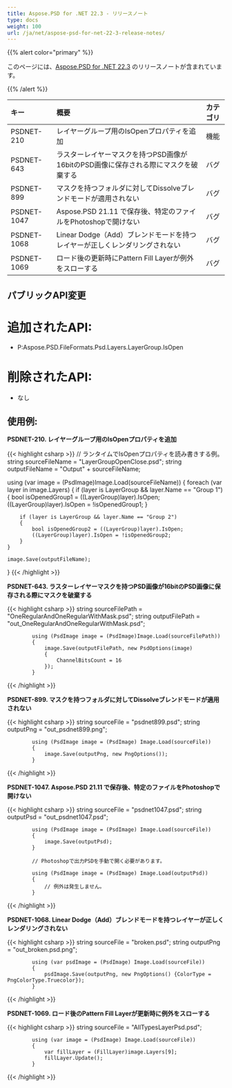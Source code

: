 ```yaml
---
title: Aspose.PSD for .NET 22.3 - リリースノート
type: docs
weight: 100
url: /ja/net/aspose-psd-for-net-22-3-release-notes/
---
```


{{% alert color="primary" %}}

このページには、[Aspose.PSD for .NET 22.3](https://www.nuget.org/packages/Aspose.PSD/) のリリースノートが含まれています。

{{% /alert %}}

|**キー**|**概要**|**カテゴリ**|
| :- | :- | :- |
|PSDNET-210|レイヤーグループ用のIsOpenプロパティを追加|機能|
|PSDNET-643|ラスターレイヤーマスクを持つPSD画像が16bitのPSD画像に保存される際にマスクを破棄する|バグ|
|PSDNET-899|マスクを持つフォルダに対してDissolveブレンドモードが適用されない|バグ|
|PSDNET-1047|Aspose.PSD 21.11 で保存後、特定のファイルをPhotoshopで開けない|バグ|
|PSDNET-1068|Linear Dodge（Add）ブレンドモードを持つレイヤーが正しくレンダリングされない|バグ|
|PSDNET-1069|ロード後の更新時にPattern Fill Layerが例外をスローする|バグ|


## **パブリックAPI変更**
# **追加されたAPI:**
- P:Aspose.PSD.FileFormats.Psd.Layers.LayerGroup.IsOpen


# **削除されたAPI:**
- なし


## **使用例:**

**PSDNET-210. レイヤーグループ用のIsOpenプロパティを追加**

{{< highlight csharp >}}
// ランタイムでIsOpenプロパティを読み書きする例。
string sourceFileName = "LayerGroupOpenClose.psd";
string outputFileName = "Output" + sourceFileName;

using (var image = (PsdImage)Image.Load(sourceFileName))
{
    foreach (var layer in image.Layers)
    {
        if (layer is LayerGroup && layer.Name == "Group 1")
        {
            bool isOpenedGroup1 = ((LayerGroup)layer).IsOpen;
            ((LayerGroup)layer).IsOpen = !isOpenedGroup1;
        }

        if (layer is LayerGroup && layer.Name == "Group 2")
        {
            bool isOpenedGroup2 = ((LayerGroup)layer).IsOpen;           
            ((LayerGroup)layer).IsOpen = !isOpenedGroup2;
        }
    }

    image.Save(outputFileName);
}
{{< /highlight >}}

**PSDNET-643. ラスターレイヤーマスクを持つPSD画像が16bitのPSD画像に保存される際にマスクを破棄する**

{{< highlight csharp >}}
            string sourceFilePath = "OneRegularAndOneRegularWithMask.psd";
            string outputFilePath = "out_OneRegularAndOneRegularWithMask.psd";

            using (PsdImage image = (PsdImage)Image.Load(sourceFilePath))
            {
                image.Save(outputFilePath, new PsdOptions(image)
                {
                    ChannelBitsCount = 16
                });
            }
{{< /highlight >}}

**PSDNET-899. マスクを持つフォルダに対してDissolveブレンドモードが適用されない**

{{< highlight csharp >}}
            string sourceFile = "psdnet899.psd";
            string outputPng = "out_psdnet899.png";

            using (PsdImage image = (PsdImage) Image.Load(sourceFile))
            {
                image.Save(outputPng, new PngOptions());
            }
{{< /highlight >}}

**PSDNET-1047. Aspose.PSD 21.11 で保存後、特定のファイルをPhotoshopで開けない**

{{< highlight csharp >}}
            string sourceFile = "psdnet1047.psd";
            string outputPsd = "out_psdnet1047.psd";

            using (PsdImage image = (PsdImage) Image.Load(sourceFile))
            {
                image.Save(outputPsd);
            }

            // Photoshopで出力PSDを手動で開く必要があります。

            using (PsdImage image = (PsdImage) Image.Load(outputPsd))
            {
                // 例外は発生しません。
            }
{{< /highlight >}}

**PSDNET-1068. Linear Dodge（Add）ブレンドモードを持つレイヤーが正しくレンダリングされない**

{{< highlight csharp >}}
            string sourceFile = "broken.psd";
            string outputPng = "out_broken.psd.png";

            using (var psdImage = (PsdImage) Image.Load(sourceFile))
            {
                psdImage.Save(outputPng, new PngOptions() {ColorType = PngColorType.Truecolor});
            }
{{< /highlight >}}

**PSDNET-1069. ロード後のPattern Fill Layerが更新時に例外をスローする**

{{< highlight csharp >}}
            string sourceFile = "AllTypesLayerPsd.psd";

            using (var image = (PsdImage) Image.Load(sourceFile))
            {
                var fillLayer = (FillLayer)image.Layers[9];
                fillLayer.Update();
            }
{{< /highlight >}}
